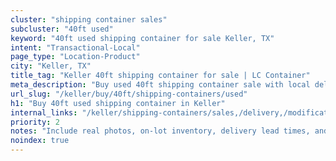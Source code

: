 ```yaml
---
cluster: "shipping container sales"
subcluster: "40ft used"
keyword: "40ft used shipping container for sale Keller, TX"
intent: "Transactional-Local"
page_type: "Location-Product"
city: "Keller, TX"
title_tag: "Keller 40ft shipping container for sale | LC Container"
meta_description: "Buy used 40ft shipping container sale with local delivery in Keller, TX. LC Container — local Since 2003. Request a fast quote today."
url_slug: "/keller/buy/40ft/shipping-containers/used"
h1: "Buy 40ft used shipping container in Keller"
internal_links: "/keller/shipping-containers/sales,/delivery,/modifications"
priority: 2
notes: "Include real photos, on-lot inventory, delivery lead times, and financing info."
noindex: true
---
```


<!-- TODO: Add unique city/inventory copy, images, and internal links here. -->
